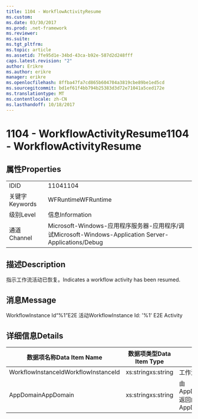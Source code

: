```yaml
---
title: 1104 - WorkflowActivityResume
ms.custom: 
ms.date: 03/30/2017
ms.prod: .net-framework
ms.reviewer: 
ms.suite: 
ms.tgt_pltfrm: 
ms.topic: article
ms.assetid: 7fe95d1e-34bd-43ca-b92e-587d2d248fff
caps.latest.revision: "2"
author: Erikre
ms.author: erikre
manager: erikre
ms.openlocfilehash: 8ffba47fa7cd865b604704a3819cbe89be1ed5cd
ms.sourcegitcommit: bd1ef61f4bb794b25383d3d72e71041a5ced172e
ms.translationtype: MT
ms.contentlocale: zh-CN
ms.lasthandoff: 10/18/2017
---
```

# <a name="1104---workflowactivityresume"></a><span data-ttu-id="9e2ef-102">1104 - WorkflowActivityResume</span><span class="sxs-lookup"><span data-stu-id="9e2ef-102">1104 - WorkflowActivityResume</span></span>
## <a name="properties"></a><span data-ttu-id="9e2ef-103">属性</span><span class="sxs-lookup"><span data-stu-id="9e2ef-103">Properties</span></span>  
  
|||  
|-|-|  
|<span data-ttu-id="9e2ef-104">ID</span><span class="sxs-lookup"><span data-stu-id="9e2ef-104">ID</span></span>|<span data-ttu-id="9e2ef-105">1104</span><span class="sxs-lookup"><span data-stu-id="9e2ef-105">1104</span></span>|  
|<span data-ttu-id="9e2ef-106">关键字</span><span class="sxs-lookup"><span data-stu-id="9e2ef-106">Keywords</span></span>|<span data-ttu-id="9e2ef-107">WFRuntime</span><span class="sxs-lookup"><span data-stu-id="9e2ef-107">WFRuntime</span></span>|  
|<span data-ttu-id="9e2ef-108">级别</span><span class="sxs-lookup"><span data-stu-id="9e2ef-108">Level</span></span>|<span data-ttu-id="9e2ef-109">信息</span><span class="sxs-lookup"><span data-stu-id="9e2ef-109">Information</span></span>|  
|<span data-ttu-id="9e2ef-110">通道</span><span class="sxs-lookup"><span data-stu-id="9e2ef-110">Channel</span></span>|<span data-ttu-id="9e2ef-111">Microsoft-Windows-应用程序服务器-应用程序/调试</span><span class="sxs-lookup"><span data-stu-id="9e2ef-111">Microsoft-Windows-Application Server-Applications/Debug</span></span>|  
  
## <a name="description"></a><span data-ttu-id="9e2ef-112">描述</span><span class="sxs-lookup"><span data-stu-id="9e2ef-112">Description</span></span>  
 <span data-ttu-id="9e2ef-113">指示工作流活动已恢复。</span><span class="sxs-lookup"><span data-stu-id="9e2ef-113">Indicates a workflow activity has been resumed.</span></span>  
  
## <a name="message"></a><span data-ttu-id="9e2ef-114">消息</span><span class="sxs-lookup"><span data-stu-id="9e2ef-114">Message</span></span>  
 <span data-ttu-id="9e2ef-115">WorkflowInstance Id“%1”E2E 活动</span><span class="sxs-lookup"><span data-stu-id="9e2ef-115">WorkflowInstance Id: '%1' E2E Activity</span></span>  
  
## <a name="details"></a><span data-ttu-id="9e2ef-116">详细信息</span><span class="sxs-lookup"><span data-stu-id="9e2ef-116">Details</span></span>  
  
|<span data-ttu-id="9e2ef-117">数据项名称</span><span class="sxs-lookup"><span data-stu-id="9e2ef-117">Data Item Name</span></span>|<span data-ttu-id="9e2ef-118">数据项类型</span><span class="sxs-lookup"><span data-stu-id="9e2ef-118">Data Item Type</span></span>|<span data-ttu-id="9e2ef-119">描述</span><span class="sxs-lookup"><span data-stu-id="9e2ef-119">Description</span></span>|  
|--------------------|--------------------|-----------------|  
|<span data-ttu-id="9e2ef-120">WorkflowInstanceId</span><span class="sxs-lookup"><span data-stu-id="9e2ef-120">WorkflowInstanceId</span></span>|<span data-ttu-id="9e2ef-121">xs:string</span><span class="sxs-lookup"><span data-stu-id="9e2ef-121">xs:string</span></span>|<span data-ttu-id="9e2ef-122">工作流实例 ID。</span><span class="sxs-lookup"><span data-stu-id="9e2ef-122">The workflow instance id.</span></span>|  
|<span data-ttu-id="9e2ef-123">AppDomain</span><span class="sxs-lookup"><span data-stu-id="9e2ef-123">AppDomain</span></span>|<span data-ttu-id="9e2ef-124">xs:string</span><span class="sxs-lookup"><span data-stu-id="9e2ef-124">xs:string</span></span>|<span data-ttu-id="9e2ef-125">由 AppDomain.CurrentDomain.FriendlyName 返回的字符串。</span><span class="sxs-lookup"><span data-stu-id="9e2ef-125">The string returned by AppDomain.CurrentDomain.FriendlyName.</span></span>|
